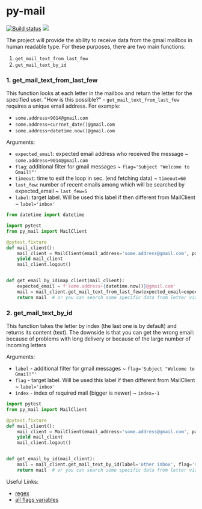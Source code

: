 # py-mail
[![Build status](https://badge.buildkite.com/fbb36b87bde2961909dc80c077614ff47acbf0e980cb1e62d6.svg?branch=master)](https://buildkite.com/pryanik/test-pymail)
[![](https://www.codewars.com/users/PVladimir/badges/small)](https://www.codewars.com/users/PVladimir/)


The project will provide the ability to receive data from the gmail mailbox in human readable type.
For these purposes, there are two main functions:
1. `get_mail_text_from_last_few`
2. `get_mail_text_by_id`

### 1. get_mail_text_from_last_few
This function looks at each letter in the mailbox and return the letter for the specified user.
"How is this possible?" - `get_mail_text_from_last_few` requires a unique email address. For example:
 - `some.address+9014@gmail.com`
 - `some.address+currnet_date()@gmail.com`
 - `some.address+datetime.now()@gmail.com`
 
Arguments:
- `expected_email`: expected email address who received the message ~ `some.address+9014@gmail.com`
- `flag`: additional filter for gmail messages ~ `flag='Subject "Welcome to Gmail!"'`
- `timeout`: time to exit the loop in sec. (end fetching data) ~ `timeout=60`
- `last_few`: number of recent emails among which will be searched by expected_email ~ `last_few=5`
- `label`: target label. Will be used this label if then different from MailClient ~ `label='inbox'`

```python
from datetime import datetime

import pytest
from py_mail import MailClient

@pytest.fixture
def mail_client():
    mail_client = MailClient(email_address='some.address@gmail.com', password='AmazingPass', label='inbox')
    yield mail_client
    mail_client.logout()


def get_email_by_idimap_client(mail_client):
    expected_email = f'some.address+{datetime.now()}@gmail.com'
    mail = mail_client.get_mail_text_from_last_few(expected_email=expected_email, last_few=10, timeout=60)
    return mail  # or you can search some specific data from letter via regex
```


### 2. get_mail_text_by_id
This function takes the letter by index (the last one is by default) and returns its content (text).
The downside is that you can get the wrong email:
because of problems with long delivery or because of the large number of incoming letters

Arguments:
- `label` - additional filter for gmail messages ~ `flag='Subject "Welcome to Gmail!"'`
- `flag` - target label. Will be used this label if then different from MailClient ~ `label='inbox'`
- `index` - index of required mail (bigger is newer) ~ `index=-1`

```python
import pytest
from py_mail import MailClient

@pytest.fixture
def mail_client():
    mail_client = MailClient(email_address='some.address@gmail.com', password='AmazingPass', label='inbox')
    yield mail_client
    mail_client.logout()


def get_email_by_id(mail_client):
    mail = mail_client.get_mail_text_by_id(label='other inbox', flag='subject "Confirm your device"')
    return mail  # or you can search some specific data from letter via regex
```


Useful Links:
- [regex](https://docs.python.org/3/library/re.html)
- [all flags variables](https://gist.github.com/martinrusev/6121028)